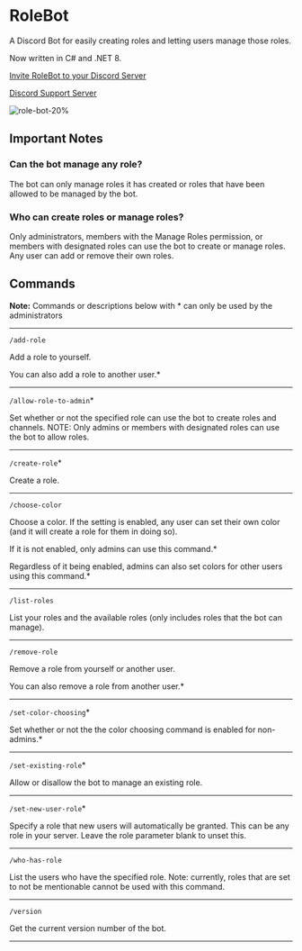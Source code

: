 # RoleBot

A Discord Bot for easily creating roles and letting users manage those roles.

Now written in C# and .NET 8.

[Invite RoleBot to your Discord Server](https://discord.com/api/oauth2/authorize?client_id=740381594669285466&permissions=139855349840&scope=bot%20applications.commands)

[Discord Support Server](https://discord.gg/Za4NAtJJ9v)

![role-bot-20%](https://user-images.githubusercontent.com/4060573/223889561-d4988dcd-9659-4c11-9d2b-d2883087a681.png)

## Important Notes

### Can the bot manage any role?

The bot can only manage roles it has created or roles that have been allowed to be managed by the bot.

### Who can create roles or manage roles?

Only administrators, members with the Manage Roles permission, or members with designated roles can use the bot to create or manage roles. Any user can add or remove their own roles.

## Commands

**Note:** Commands or descriptions below with * can only be used by the administrators

---

`/add-role`

Add a role to yourself.

You can also add a role to another user.*

---

`/allow-role-to-admin`*

Set whether or not the specified role can use the bot to create roles and channels.
NOTE: Only admins or members with designated roles can use the bot to allow roles.

---

`/create-role`*

Create a role.

---

`/choose-color`

Choose a color. If the setting is enabled, any user can set their own color (and it will create a role for them in doing so). 

If it is not enabled, only admins can use this command.*

Regardless of it being enabled, admins can also set colors for other users using this command.*

---

`/list-roles`

List your roles and the available roles (only includes roles that the bot can manage).

---

`/remove-role`

Remove a role from yourself or another user.

You can also remove a role from another user.*

---

`/set-color-choosing`*

Set whether or not the the color choosing command is enabled for non-admins.*

---

`/set-existing-role`*

Allow or disallow the bot to manage an existing role.

---

`/set-new-user-role`*

Specify a role that new users will automatically be granted. This can be any role in your server. Leave the role parameter blank to unset this.

---

`/who-has-role`

List the users who have the specified role. Note: currently, roles that are set to not be mentionable cannot be used with this command.

---

`/version`

Get the current version number of the bot.

---
